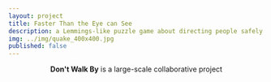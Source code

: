 ```yaml
---
layout: project
title: Faster Than the Eye can See
description: a Lemmings-like puzzle game about directing people safely around common hazards
img: ../img/quake_400x400.jpg
published: false
---
```


<center><b>Don't Walk By</b> is a large-scale collaborative project </center>